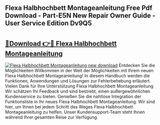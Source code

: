 ## Flexa Halbhochbett Montageanleitung Free Pdf Download - Part-E5N New Repair Owner Guide - User Service Edition Dv9Q5

# <h2><a href="http://df8i6j6.blite.top/?on=Flexa+Halbhochbett+Montageanleitung">🔗Download 👉🔴 Flexa Halbhochbett Montageanleitung</a></h2>

[![Flexa Halbhochbett Montageanleitung new download](https://i.imgur.com/lujVjoI.png)](http://df8i6j6.blite.top/?on=Flexa+Halbhochbett+Montageanleitung)
Entdecken Sie die Möglichkeiten Willkommen in der Welt der Möglichkeiten mit Ihrem neuen Flexa Halbhochbett Montageanleitung! In diesem Handbuch werden die Funktionen, Anwendungen und Lösungen zur Fehlerbehebung erläutert. Vielen Dank für Ihre Unterstützung Flexa Halbhochbett Montageanleitung Wir schätzen Ihr Feedback und sind bestrebt, einen außergewöhnlichen Kundenservice zu bieten. Genießen Sie die nahtlose Integration der Funktionsliste in Ihr neues Flexa Halbhochbett Montageanleitung. Wir sind hier, um Ihnen bei jedem Schritt des Weges Flexa Halbhochbett Montageanleitung zu helfen. Unser Kundensupport-Team steht Ihnen während Ihrer gesamten Reise zur Verfügung.
